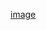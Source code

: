 [image](https://user-images.githubusercontent.com/59637279/195762653-c044e06d-6438-4f36-a157-564122d1ca69.png)
